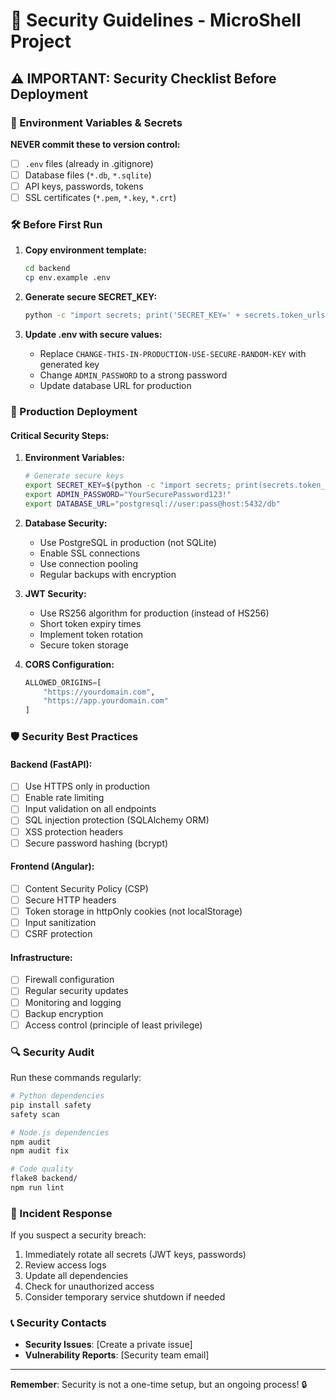 # 🔐 Security Guidelines - MicroShell Project

## ⚠️ IMPORTANT: Security Checklist Before Deployment

### 🔑 Environment Variables & Secrets

**NEVER commit these to version control:**
- [ ] `.env` files (already in .gitignore)
- [ ] Database files (`*.db`, `*.sqlite`)
- [ ] API keys, passwords, tokens
- [ ] SSL certificates (`*.pem`, `*.key`, `*.crt`)

### 🛠️ Before First Run

1. **Copy environment template:**
   ```bash
   cd backend
   cp env.example .env
   ```

2. **Generate secure SECRET_KEY:**
   ```bash
   python -c "import secrets; print('SECRET_KEY=' + secrets.token_urlsafe(32))"
   ```

3. **Update .env with secure values:**
   - Replace `CHANGE-THIS-IN-PRODUCTION-USE-SECURE-RANDOM-KEY` with generated key
   - Change `ADMIN_PASSWORD` to a strong password
   - Update database URL for production

### 🚀 Production Deployment

#### Critical Security Steps:

1. **Environment Variables:**
   ```bash
   # Generate secure keys
   export SECRET_KEY=$(python -c "import secrets; print(secrets.token_urlsafe(32))")
   export ADMIN_PASSWORD="YourSecurePassword123!"
   export DATABASE_URL="postgresql://user:pass@host:5432/db"
   ```

2. **Database Security:**
   - Use PostgreSQL in production (not SQLite)
   - Enable SSL connections
   - Use connection pooling
   - Regular backups with encryption

3. **JWT Security:**
   - Use RS256 algorithm for production (instead of HS256)
   - Short token expiry times
   - Implement token rotation
   - Secure token storage

4. **CORS Configuration:**
   ```python
   ALLOWED_ORIGINS=[
       "https://yourdomain.com",
       "https://app.yourdomain.com"
   ]
   ```

### 🛡️ Security Best Practices

#### Backend (FastAPI):
- [ ] Use HTTPS only in production
- [ ] Enable rate limiting
- [ ] Input validation on all endpoints
- [ ] SQL injection protection (SQLAlchemy ORM)
- [ ] XSS protection headers
- [ ] Secure password hashing (bcrypt)

#### Frontend (Angular):
- [ ] Content Security Policy (CSP)
- [ ] Secure HTTP headers
- [ ] Token storage in httpOnly cookies (not localStorage)
- [ ] Input sanitization
- [ ] CSRF protection

#### Infrastructure:
- [ ] Firewall configuration
- [ ] Regular security updates
- [ ] Monitoring and logging
- [ ] Backup encryption
- [ ] Access control (principle of least privilege)

### 🔍 Security Audit

Run these commands regularly:

```bash
# Python dependencies
pip install safety
safety scan

# Node.js dependencies  
npm audit
npm audit fix

# Code quality
flake8 backend/
npm run lint
```

### 🚨 Incident Response

If you suspect a security breach:
1. Immediately rotate all secrets (JWT keys, passwords)
2. Review access logs
3. Update all dependencies
4. Check for unauthorized access
5. Consider temporary service shutdown if needed

### 📞 Security Contacts

- **Security Issues**: [Create a private issue]
- **Vulnerability Reports**: [Security team email]

---

**Remember**: Security is not a one-time setup, but an ongoing process! 🔒 